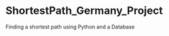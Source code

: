 ShortestPath_Germany_Project
============================

Finding a shortest path using Python and a Database
